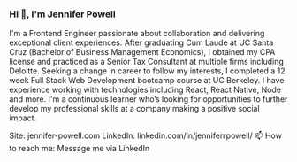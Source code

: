 ### Hi 👋, I'm Jennifer Powell

I'm a Frontend Engineer passionate about collaboration and delivering exceptional client experiences. After graduating Cum Laude at UC Santa Cruz (Bachelor of Business Management Economics), I obtained my CPA license and practiced as a Senior Tax Consultant at multiple firms including Deloitte. Seeking a change in career to follow my interests, I completed a 12 week Full Stack Web Development bootcamp course at UC Berkeley. I have experience working with technologies including React, React Native, Node and more. I'm a continuous learner who’s looking for opportunities to further develop my professional skills at a company making a positive social impact.

Site: jennifer-powell.com
LinkedIn: linkedin.com/in/jenniferrpowell/
📫 How to reach me: Message me via LinkedIn

<!--
**jerpowel321/jerpowel321** is a ✨ _special_ ✨ repository because its `README.md` (this file) appears on your GitHub profile.

Here are some ideas to get you started:

- 🔭 I’m currently working on ...
- 🌱 I’m currently learning ...
- 👯 I’m looking to collaborate on ...
- 🤔 I’m looking for help with ...
- 💬 Ask me about ...
- 📫 How to reach me: ...
- 😄 Pronouns: ...
- ⚡ Fun fact: ...
-->

